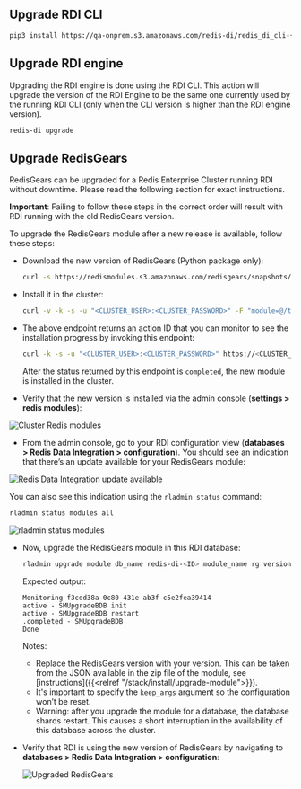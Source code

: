 ﻿---
Title: Upgrade guide
linkTitle: Upgrading 
description: Upgrade an existing Redis Data Integration installation
weight: 60
alwaysopen: false
categories: ["redis-di"]
aliases: 
---

## Upgrade RDI CLI

```bash
pip3 install https://qa-onprem.s3.amazonaws.com/redis-di/redis_di_cli-{{<param rdi_cli_latest>}}-py3-none-any.whl --upgrade
```

## Upgrade RDI engine

Upgrading the RDI engine is done using the RDI CLI. This action will upgrade the version of the RDI Engine to be the same one currently used by the running RDI CLI (only when the CLI version is higher than the RDI engine version).

```bash
redis-di upgrade
```

## Upgrade RedisGears 

RedisGears can be upgraded for a Redis Enterprise Cluster running RDI without downtime. Please read the following section for exact instructions.

**Important**: Failing to follow these steps in the correct order will result with RDI running with the old RedisGears version.

To upgrade the RedisGears module after a new release is available, follow these steps:

- Download the new version of RedisGears (Python package only):

  ```bash
  curl -s https://redismodules.s3.amazonaws.com/redisgears/snapshots/redisgears_python.Linux-ubuntu18.04-x86_64.master.zip -o /tmp/redisgears.zip
  ```

- Install it in the cluster:

  ```bash
  curl -v -k -s -u "<CLUSTER_USER>:<CLUSTER_PASSWORD>" -F "module=@/tmp/redisgears.zip" https://<CLUSTER_HOST>:<CLUSTER_API_PORT>/v2/modules
  ```

- The above endpoint returns an action ID that you can monitor to see the installation progress by invoking this endpoint:

  ```bash
  curl -k -s -u "<CLUSTER_USER>:<CLUSTER_PASSWORD>" https://<CLUSTER_HOST>:<CLUSTER_API_PORT>/v1/actions/${action_uid}
  ```

  After the status returned by this endpoint is `completed`, the new module is installed in the cluster.

- Verify that the new version is installed via the admin console (**settings > redis modules**):

 ![Cluster Redis modules](/images/rdi/cluster-redis-modules.png)


 - From the admin console, go to your RDI configuration view (**databases > Redis Data Integration > configuration**). You should see an indication that there’s an update available for your RedisGears module:

  ![Redis Data Integration update available](/images/rdi/redis-di-db-update-available.png)
  
  You can also see this indication using the `rladmin status` command:

  ```bash
  rladmin status modules all
  ```

  ![rladmin status modules](/images/rdi/rladmin-status-modules.png)

- Now, upgrade the RedisGears module in this RDI database:

  ```bash
  rladmin upgrade module db_name redis-di-<ID> module_name rg version 999999 module_args keep_args
  ```

  Expected output:

  ```
  Monitoring f3cdd38a-0c80-431e-ab3f-c5e2fea39414
  active - SMUpgradeBDB init
  active - SMUpgradeBDB restart
  .completed - SMUpgradeBDB
  Done
  ```

  Notes:

  - Replace the RedisGears version with your version. This can be taken from the JSON available in the zip file of the module, see [instructions]({{<relref "/stack/install/upgrade-module">}}).
  - It's important to specify the `keep_args` argument so the configuration won’t be reset.
  - Warning: after you upgrade the module for a database, the database shards restart. This causes a short interruption in the availability of this database across the cluster.

- Verify that RDI is using the new version of RedisGears by navigating to **databases > Redis Data Integration > configuration**:

  ![Upgraded RedisGears](/images/rdi/redis-di-upgraded-redisgears.png)

